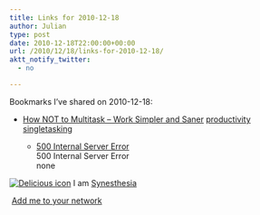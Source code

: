 ```yaml
---
title: Links for 2010-12-18
author: Julian
type: post
date: 2010-12-18T22:00:00+00:00
url: /2010/12/18/links-for-2010-12-18/
aktt_notify_twitter:
  - no

---
```

Bookmarks I&#8217;ve shared on 2010-12-18:

  * [How NOT to Multitask &ndash; Work Simpler and Saner][1] 
    [productivity][2] [singletasking][3] </li> 
    
      * [500 Internal Server Error][4]  
        500 Internal Server Error  
        none</ul> 
    
    <p class="deliciouslink">
      <a href="http://del.icio.us/synesthesia" title="See all my bookmarks on del.icio.us"><img src="https://www.synesthesia.co.uk/images/deliciousicon.jpg" alt="Delicious icon" /></a>&nbsp;I am <a href="http://del.icio.us/synesthesia" title="See all my bookmarks on del.icio.us">Synesthesia</a>
    </p>
    
    <p class="deliciouslink">
      <a href="http://del.icio.us/network?add=synesthesia" title="Add me to your del.icio.us network"><img src="https://www.synesthesia.co.uk/images/add.gif" alt="" /></a>&nbsp;<a href="http://del.icio.us/network?add=synesthesia" title="Add me to your del.icio.us network">Add me to your network</a>
    </p>

 [1]: http://zenhabits.net/how-not-to-multitask-work-simpler-and
 [2]: http://delicious.com/synesthesia/productivity
 [3]: http://delicious.com/synesthesia/singletasking
 [4]: http://feeds.delicious.com/v2/rss/synesthesia